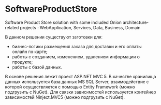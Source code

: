 # SoftwareProductStore
Software Product Store solution with some included Onion architecture-related projects : WebApplication, Services, Data, Business, Domain

В данном решении существуют заготовки для:
* бизнес-логики размещения заказа для доставки и его оплаты онлайн по карте;
* работы с созданием, изменением, удалением информации о продукте;
* работы с базой данных.

В основе решения лежит проект ASP.NET MVC 5.
В качестве хранилища данных используется база данных MS SQL Server, взаимодействие с которой осуществляется с помощью Entity Framework (можно подгрузить с NuGet).
Для связки зависимостей используется контейнер зависимостей Ninject.MVC5 (можно подгрузить с NuGet).
